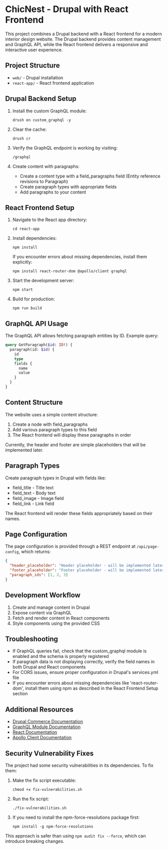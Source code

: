 # ChicNest - Drupal with React Frontend

This project combines a Drupal backend with a React frontend for a modern interior design website. The Drupal backend provides content management and GraphQL API, while the React frontend delivers a responsive and interactive user experience.

## Project Structure

- `web/` - Drupal installation
- `react-app/` - React frontend application

## Drupal Backend Setup

1. Install the custom GraphQL module:
   ```
   drush en custom_graphql -y
   ```

2. Clear the cache:
   ```
   drush cr
   ```

3. Verify the GraphQL endpoint is working by visiting:
   ```
   /graphql
   ```

4. Create content with paragraphs:
   - Create a content type with a field_paragraphs field (Entity reference revisions to Paragraph)
   - Create paragraph types with appropriate fields
   - Add paragraphs to your content

## React Frontend Setup

1. Navigate to the React app directory:
   ```
   cd react-app
   ```

2. Install dependencies:
   ```
   npm install
   ```

   If you encounter errors about missing dependencies, install them explicitly:
   ```
   npm install react-router-dom @apollo/client graphql
   ```

3. Start the development server:
   ```
   npm start
   ```

4. Build for production:
   ```
   npm run build
   ```

## GraphQL API Usage

The GraphQL API allows fetching paragraph entities by ID. Example query:

```graphql
query GetParagraph($id: ID!) {
  paragraph(id: $id) {
    id
    type
    fields {
      name
      value
    }
  }
}
```

## Content Structure

The website uses a simple content structure:

1. Create a node with field_paragraphs
2. Add various paragraph types to this field
3. The React frontend will display these paragraphs in order

Currently, the header and footer are simple placeholders that will be implemented later.

## Paragraph Types

Create paragraph types in Drupal with fields like:

- field_title - Title text
- field_text - Body text
- field_image - Image field
- field_link - Link field

The React frontend will render these fields appropriately based on their names.

## Page Configuration

The page configuration is provided through a REST endpoint at `/api/page-config`, which returns:

```json
{
  "header_placeholder": "Header placeholder - will be implemented later",
  "footer_placeholder": "Footer placeholder - will be implemented later",
  "paragraph_ids": [1, 2, 3]
}
```

## Development Workflow

1. Create and manage content in Drupal
2. Expose content via GraphQL
3. Fetch and render content in React components
4. Style components using the provided CSS

## Troubleshooting

- If GraphQL queries fail, check that the custom_graphql module is enabled and the schema is properly registered
- If paragraph data is not displaying correctly, verify the field names in both Drupal and React components
- For CORS issues, ensure proper configuration in Drupal's services.yml file
- If you encounter errors about missing dependencies like 'react-router-dom', install them using npm as described in the React Frontend Setup section

## Additional Resources

- [Drupal Commerce Documentation](https://docs.drupalcommerce.org)
- [GraphQL Module Documentation](https://www.drupal.org/docs/contributed-modules/graphql)
- [React Documentation](https://reactjs.org/docs/getting-started.html)
- [Apollo Client Documentation](https://www.apollographql.com/docs/react/)

## Security Vulnerability Fixes

The project had some security vulnerabilities in its dependencies. To fix them:

1. Make the fix script executable:
   ```
   chmod +x fix-vulnerabilities.sh
   ```

2. Run the fix script:
   ```
   ./fix-vulnerabilities.sh
   ```

3. If you need to install the npm-force-resolutions package first:
   ```
   npm install -g npm-force-resolutions
   ```

This approach is safer than using `npm audit fix --force`, which can introduce breaking changes. 
